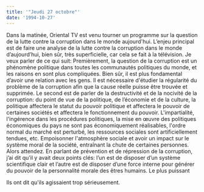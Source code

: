 ```yaml
---
title: '"Jeudi 27 octobre"'
date: '1994-10-27'
---
```


Dans la matinée, Oriental TV est venu tourner un programme sur la question de la lutte contre la corruption dans le monde aujourd'hui. L’enjeu principal est de faire une analyse de la lutte contre la corruption dans le monde d’aujourd’hui, bien sûr, très superficielle, car cela se fait à la télévision. Je veux parler de ce qui suit: Premièrement, la question de la corruption est un phénomène politique dans toutes les communautés politiques du monde, et les raisons en sont plus compliquées. Bien sûr, il est plus fondamental d’avoir une relation avec les gens. Il est nécessaire d'étudier la régularité du problème de la corruption afin que la cause réelle puisse être trouvée et supprimée. Le second est de parler de la destructivité et de la nocivité de la corruption: du point de vue de la politique, de l’économie et de la culture, la politique affectera le statut du pouvoir politique et affectera le pouvoir de certaines sociétés et affectera le fonctionnement du pouvoir. L'impartialité, l'ingérence dans les procédures politiques, la mise en œuvre des politiques économiques du pays ne sont pas économiquement réalisables, l'ordre normal du marché est perturbé, les ressources sociales sont artificiellement tendues, etc. Empoisonner l'atmosphère sociale et avoir un impact sur le système moral de la société, entraînant la chute de certaines personnes. Alors attendez. En parlant de prévention et de répression de la corruption, j’ai dit qu’il y avait deux points clés: l’un est de disposer d’un système scientifique clair et l’autre est de disposer d’une force interne pour générer du pouvoir de la personnalité morale des êtres humains. Le plus puissant

Ils ont dit qu'ils agissaient trop sérieusement.

